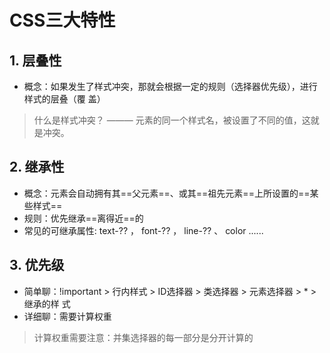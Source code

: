 # CSS三大特性



## 1. 层叠性
+ 概念：如果发生了样式冲突，那就会根据一定的规则（选择器优先级），进行样式的层叠（覆
盖）
> 什么是样式冲突？ ——— 元素的同一个样式名，被设置了不同的值，这就是冲突。


## 2. 继承性
+ 概念：元素会自动拥有其==父元素==、或其==祖先元素==上所设置的==某些样式==
+ 规则：优先继承==离得近==的
+ 常见的可继承属性: text-?? ， font-?? ， line-?? 、 color ......

## 3. 优先级
+ 简单聊：!important > 行内样式 > ID选择器 > 类选择器 > 元素选择器 > * > 继承的样
式
+ 详细聊：需要计算权重
> 计算权重需要注意：并集选择器的每一部分是分开计算的